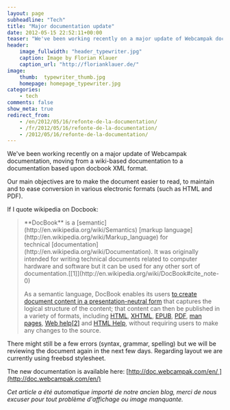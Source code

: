 ```yaml
---
layout: page
subheadline: "Tech"
title: "Major documentation update"
date: 2012-05-15 22:52:11+00:00
teaser: "We've been working recently on a major update of Webcampak documentation, moving from a wiki-based documentation to a documentation based upon docbook XML format."
header:
    image_fullwidth: "header_typewriter.jpg"
    caption: Image by Florian Klauer
    caption_url: "http://florianklauer.de/"
image:
    thumb:  typewriter_thumb.jpg
    homepage: homepage_typewriter.jpg
categories:
    - tech
comments: false
show_meta: true
redirect_from:
    - /en/2012/05/16/refonte-de-la-documentation/
    - /fr/2012/05/16/refonte-de-la-documentation/
    - /2012/05/16/refonte-de-la-documentation/
---
```

We've been working recently on a major update of Webcampak documentation, moving from a wiki-based documentation to a documentation based upon docbook XML format.

Our main objectives are to make the document easier to read, to maintain and to ease conversion in various electronic formats (such as HTML and PDF).

If I quote wikipedia on Docbook:

<blockquote>**DocBook** is a [semantic](http://en.wikipedia.org/wiki/Semantics) [markup language](http://en.wikipedia.org/wiki/Markup_language) for technical [documentation](http://en.wikipedia.org/wiki/Documentation). It was originally intended for writing technical documents related to computer hardware and software but it can be used for any other sort of documentation.[[1]](http://en.wikipedia.org/wiki/DocBook#cite_note-0)

As a semantic language, DocBook enables its users [to create document content in a presentation-neutral form](http://en.wikipedia.org/wiki/Separation_of_presentation_and_content) that captures the logical structure of the content; that content can then be published in a variety of formats, including [HTML](http://en.wikipedia.org/wiki/HTML), [XHTML](http://en.wikipedia.org/wiki/XHTML), [EPUB](http://en.wikipedia.org/wiki/EPUB), [PDF](http://en.wikipedia.org/wiki/Portable_Document_Format), [man pages](http://en.wikipedia.org/wiki/Manual_page_(Unix)), [Web help](http://en.wikipedia.org/wiki/Web_help)[[2]](http://en.wikipedia.org/wiki/DocBook#cite_note-webhelp-1.76.1-1) and [HTML Help](http://en.wikipedia.org/wiki/Microsoft_Compiled_HTML_Help), without requiring users to make any changes to the source.</blockquote>

There might still be a few errors (syntax, grammar, spelling) but we will be reviewing the document again in the next few days. Regarding layout we are currently using freebsd stylesheet.

The new documentation is available here: [http://doc.webcampak.com/en/ ](http://doc.webcampak.com/en/)

_Cet article a été automatique importé de notre ancien blog, merci de nous excuser pour tout problème d'affichage ou image manquante._

